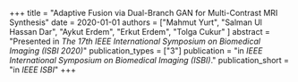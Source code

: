 +++
title = "Adaptive Fusion via Dual-Branch GAN for Multi-Contrast MRI Synthesis"
date = 2020-01-01
authors = ["Mahmut Yurt", "Salman Ul Hassan Dar", "Aykut Erdem", "Erkut Erdem", "Tolga Cukur" ]
abstract = "Presented in *The 17th IEEE International Symposium on Biomedical Imaging (ISBI 2020)*"
publication_types = ["3"]
publication = "in *IEEE International Symposium on Biomedical Imaging (ISBI)*."
publication_short = "in *IEEE ISBI*"
+++
